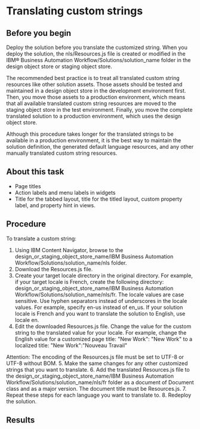 # Translating custom strings

## Before you begin

Deploy the solution before you translate the customized
string. When you deploy the solution, the nls/Resources.js file
is created or modified in the IBM® Business Automation
Workflow/Solutions/solution\_name folder
in the design object store or staging object store.

The recommended best practice is to treat all translated custom
string resources like other solution assets. Those assets should be
tested and maintained in a design object store in the development
environment first. Then, you move those assets to a production environment,
which means that all available translated custom string resources
are moved to the staging object store in the test environment. Finally,
you move the complete translated solution to a production environment,
which uses the design object store.

Although this procedure
takes longer for the translated strings to be available in a production
environment, it is the best way to  maintain the solution definition,
the generated default language resources, and any other manually translated
custom string resources.

## About this task

- Page titles
- Action labels and menu labels in widgets
- Title for the tabbed layout, title for the titled layout, custom
property label, and property hint in views.

## Procedure

To translate a custom string:

1. Using IBM Content
Navigator, browse to the
design\_or\_staging\_object\_store\_name/IBM Business Automation
Workflow/Solutions/solution\_name/nls
folder.
2. Download the Resources.js file.
3. Create your target locale directory in the original directory.
For example, if your target locale is French, create the
following directory: design\_or\_staging\_object\_store\_name/IBM Business Automation
Workflow/Solutions/solution\_name/nls/fr.
The locale values are case sensitive. Use hyphen separators instead of underscores in the
locale values. For example, specify en-us instead of
en\_us. If your solution locale is French and you want to translate the
solution to English, use locale en.
4. Edit the downloaded Resources.js file.
Change the value for the custom string to the translated value for
your locale.
For example, change the English value for
a customized page title: "New Work": "New Work" to
a localized title: "New Work":"Nouveau Travail"

Attention: The encoding of the Resources.js file
must be set to UTF-8 or UTF-8 without BOM.
5. Make the same changes for any other customized strings
that you want to translate.
6. Add the translated Resources.js file
to the design\_or\_staging\_object\_store\_name/IBM Business Automation
Workflow/Solutions/solution\_name/nls/fr folder
as a document of Document class and as a major version. The document
title must be Resources.js.
7. Repeat these steps for each language you want to translate
to.
8. Redeploy the solution.

## Results